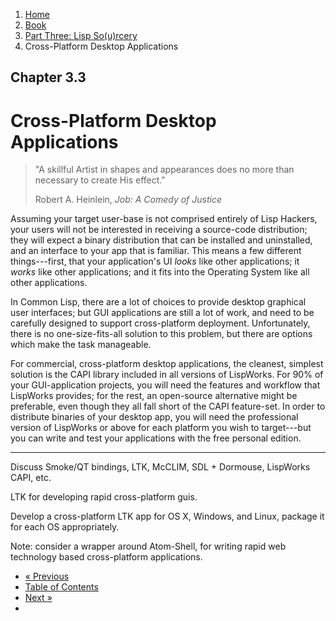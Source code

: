 <ol class="breadcrumb">
  <li><a href="/">Home</a></li>
  <li><a href="/book/">Book</a></li>
  <li><a href="/book/3-0-0-overview/">Part Three: Lisp So(u)rcery</a></li>
  <li class="active">Cross-Platform Desktop Applications</li>
</ol>

## Chapter 3.3

# Cross-Platform Desktop Applications

> "A skillful Artist in shapes and appearances does no more than necessary to create His effect."
> <footer>Robert A. Heinlein, <em>Job: A Comedy of Justice</em></footer>

Assuming your target user-base is not comprised entirely of Lisp Hackers, your users will not be interested in receiving a source-code distribution; they will expect a binary distribution that can be installed and uninstalled, and an interface to your app that is familiar.  This means a few different things---first, that your application's UI *looks* like other applications; it *works* like other applications; and it fits into the Operating System like all other applications.

In Common Lisp, there are a lot of choices to provide desktop graphical user interfaces; but GUI applications are still a lot of work, and need to be carefully designed to support cross-platform deployment.  Unfortunately, there is no one-size-fits-all solution to this problem, but there are options which make the task manageable.

For commercial, cross-platform desktop applications, the cleanest, simplest solution is the CAPI library included in all versions of LispWorks.  For 90% of your GUI-application projects, you will need the features and workflow that LispWorks provides; for the rest, an open-source alternative might be preferable, even though they all fall short of the CAPI feature-set.  In order to distribute binaries of your desktop app, you will need the professional version of LispWorks or above for each platform you wish to target---but you can write and test your applications with the free personal edition.

---

Discuss Smoke/QT bindings, LTK, McCLIM, SDL + Dormouse, LispWorks CAPI, etc.

LTK for developing rapid cross-platform guis.

Develop a cross-platform LTK app for OS X, Windows, and Linux, package it for each OS appropriately.

Note: consider a wrapper around Atom-Shell, for writing rapid web technology based cross-platform applications.

<ul class="pager">
  <li class="previous"><a href="/book/3-02-0-mobile/">&laquo; Previous</a></li>
  <li><a href="/book/">Table of Contents</a></li>
  <li class="next"><a href="/book/3-04-0-system-utils/">Next &raquo;</a><li>
</ul>
